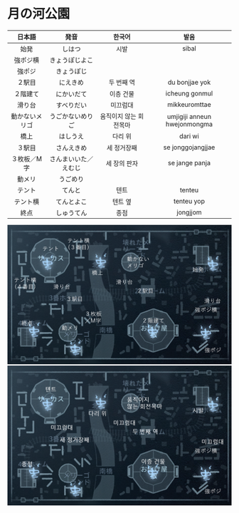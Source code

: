 # 月の河公園

|日本語|発音|한국어|발음|
|:-:|:-:|:-:|:-:|
|始発|しはつ|시발|sibal|
|強ポジ横|きょうぽじよこ|||
|強ポジ|きょうぽじ|||
|２駅目|にえきめ|두 번째 역|du bonjjae yok|
|２階建て|にかいだて|이층 건물|icheung gonmul|
|滑り台|すべりだい|미끄럼대|mikkeuromttae|
|動かないメリゴ|うごかないめりご|움직이지 않는 회전목마|umjigiji anneun hwejonmongma|
|橋上|はしうえ|다리 위|dari wi|
|３駅目|さんえきめ|세 정거장째|se jonggojangjjae|
|３枚板／M字|さんまいいた／えむじ|세 장의 판자|se jange panja|
|動メリ|うごめり|||
|テント|てんと|텐트|tenteu|
|テント横|てんとよこ|텐트 옆|tenteu yop|
|終点|しゅうてん|종점|jongjjom|

![月の河公園(日本語)](./map_images/moonlit_river_park_ja.png)
![月の河公園(韓国語)](./map_images/moonlit_river_park_ko.png)